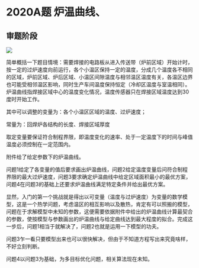 # 2020A题 炉温曲线、

## 审题阶段

![](C:\Users\86189\Documents\math-modeling\math-modeling\tyc\论文\2020A\回焊炉示意图.png)

简单概括一下题目情境：需要焊接的电路板从进入传送带（炉前区域）开始计时，按一定的过炉速度向前运行，各个小温区保持一定的温度，分成几个温度各不相同的区域，炉前区域、炉后区域、小温区间隙温度与相邻温区温度有关，各温区边界也可能受相邻温区影响，同时生产车间温度保持恒定（冷却区温度与室温相同）。炉温曲线指焊接区域中心的温度变化情况，温度传感器只在焊接区域温度达到30度时开始工作。

其中可以调整的变量为：各个小温区区域的温度、过炉速度；

常量为：回焊炉各结构的长度、焊接区域厚度

取定变量要保证符合制程界限，即温度变化的速率、处于一定温度下的时间与峰值温度必须控制在一定范围内。

附件给了给定参数下的炉温曲线。

问题1给定了各变量的值后要求画出炉温曲线，问题2给定温度变量后问符合制程界限的最大过炉速度，问题3要求确定炉温曲线中给定区域面积最小的最优方案，问题4在问题3的基础上还要求炉温曲线满足特定条件并给出最优方案。

显然，入门的第一个挑战就是得出以可变量（温度与过炉速度）为变量的数学模型，这是一个热学问题，考虑温区的相互影响以及散热，肯定有可以照搬的模型，问题在于求解模型中未知的参数，这便需要依据附件中给出的炉温曲线计算最契合的参数，使按模型与参数画出的炉温曲线与给定曲线达到最大程度的拟合。完成这一步后，问题1相当于就解决了，问题2也就是运用一下模型的功夫。

问题3乍一看只要模型出来也可以很快解决，但由于不知道方程写出来究竟啥样，不好立刻判断。

问题4以问题3为基础，为多目标优化问题，相关算法现在未知。
